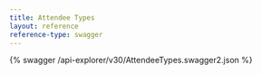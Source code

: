 ```yaml
---
title: Attendee Types
layout: reference
reference-type: swagger
---
```




{% swagger /api-explorer/v30/AttendeeTypes.swagger2.json %}
